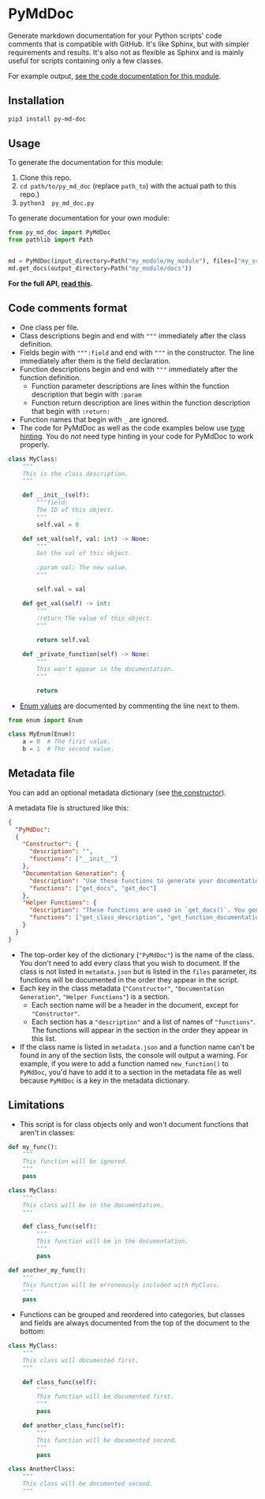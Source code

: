 # PyMdDoc

Generate markdown documentation for your Python scripts' code comments that is compatible with GitHub. It's like Sphinx, but with simpler requirements and results. It's also not as flexible as Sphinx and is mainly useful for scripts containing only a few classes.

For example output, [see the code documentation for this module](docs/py_md_doc.md).

## Installation

```bash
pip3 install py-md-doc
```

## Usage

To generate the documentation for this module:

1. Clone this repo.
2. `cd path/to/py_md_doc` (replace `path_to`) with the actual path to this repo.)
3. `python3  py_md_doc.py`

To generate documentation for your own module:

```python
from py_md_doc import PyMdDoc
from pathlib import Path


md = PyMdDoc(input_directory=Path("my_module/my_module"), files=["my_script.py"], metadata_path="metadata.json")
md.get_docs(output_directory=Path("my_module/docs"))
```

**For the full API, [read this](docs/py_md_doc.md).**

## Code comments format

- One class per file.
- Class descriptions begin and end with `"""` immediately after the class definition.
- Fields begin with `""":field` and end with `"""` in the constructor. The line immediately after them is the field declaration.
- Function descriptions begin and end with `"""` immediately after the function definition.
  - Function parameter descriptions are lines within the function description that begin with `:param`
  - Function return description are lines within the function description that begin with `:return:`
- Function names that begin with `_` are ignored.
- The code for PyMdDoc as well as the code examples below use [type hinting](https://docs.python.org/3/library/typing.html). You do _not_ need type hinting in your code for PyMdDoc to work properly.

```python
class MyClass:
    """
    This is the class description.
    """

    def __init__(self):
        """field:
        The ID of this object.
        """
        self.val = 0

    def set_val(self, val: int) -> None:
        """
        Set the val of this object.

        :param val: The new value.
        """

        self.val = val

    def get_val(self) -> int:
        """
        :return The value of this object.
        """
        
        return self.val

    def _private_function(self) -> None:
        """
        This won't appear in the documentation.
        """

        return
```

- [Enum values](https://docs.python.org/3/library/enum.html) are documented by commenting the line next to them.

```python
from enum import Enum

class MyEnum(Enum):
    a = 0  # The first value.
    b = 1  # The second value.
```

## Metadata file

You can add an optional metadata dictionary (see [the constructor](docs/py_md_doc.md#__init__)).

A metadata file is structured like this:
 
```json
{
  "PyMdDoc":
  {
    "Constructor": {
      "description": "",
      "functions": ["__init__"]
    },
    "Documentation Generation": {
      "description": "Use these functions to generate your documentation.",
      "functions": ["get_docs", "get_doc"]
    },
    "Helper Functions": {
      "description": "These functions are used in `get_docs()`. You generally won't need to call these yourself.",
      "functions": ["get_class_description", "get_function_documentation", "get_enum_values", "get_fields"]
    }
  }
}
```

- The top-order key of the dictionary (`"PyMdDoc"`) is the name of the class. You don't need to add every class that you wish to document. If the class is not listed in `metadata.json` but is listed in the `files` parameter, its functions will be documented in the order they appear in the script.
- Each key in the class metadata (`"Constructor"`, `"Documentation Generation"`, `"Helper Functions"`) is a section.
  - Each section name will be a header in the document, except for `"Constructor"`.
  - Each section has a `"description"` and a list of names of `"functions"`. The functions will appear in the section in the order they appear in this list.
- If the class name is listed in `metadata.json` and a function name can't be found in any of the section lists, the console will output a warning. For example, if you were to add a function named `new_function()` to `PyMdDoc`, you'd have to add it to a section in the metadata file as well because `PyMdDoc` is a key in the metadata dictionary.

## Limitations

- This script is for class objects only and won't document functions that aren't in classes:

```python
def my_func():
    """
    This function will be ignored.
    """
    pass 

class MyClass:
    """
    This class will be in the documentation.
    """

    def class_func(self):
        """
        This function will be in the documentation.
        """
        pass

def another_my_func():
    """
    This function will be erroneously included with MyClass.
    """
    pass 
```

- Functions can be grouped and reordered into categories, but classes and fields are always documented from the top of the document to the bottom:

```python
class MyClass:
    """
    This class will documented first.
    """

    def class_func(self):
        """
        This function will be documented first.
        """
        pass

    def another_class_func(self):
        """
        This function will be documented second.
        """
        pass

class AnotherClass:
    """
    This class will be documented second.
    """
```

